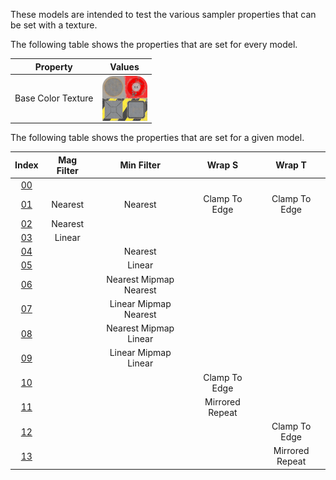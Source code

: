 These models are intended to test the various sampler properties that can be set with a texture.  

The following table shows the properties that are set for every model.  


Property | **Values**
:---: | :---:
Base Color Texture | <img src="Textures/BaseColor_Plane.png" height="72" width="72" align="middle">

 
The following table shows the properties that are set for a given model.  


Index | Mag Filter | Min Filter | Wrap S | Wrap T
:---: | :---: | :---: | :---: | :---:
[00](Texture_Sampler_00.gltf) |   |   |   |  
[01](Texture_Sampler_01.gltf) | Nearest | Nearest | Clamp To Edge | Clamp To Edge
[02](Texture_Sampler_02.gltf) | Nearest |   |   |  
[03](Texture_Sampler_03.gltf) | Linear |   |   |  
[04](Texture_Sampler_04.gltf) |   | Nearest |   |  
[05](Texture_Sampler_05.gltf) |   | Linear |   |  
[06](Texture_Sampler_06.gltf) |   | Nearest Mipmap Nearest |   |  
[07](Texture_Sampler_07.gltf) |   | Linear Mipmap Nearest |   |  
[08](Texture_Sampler_08.gltf) |   | Nearest Mipmap Linear |   |  
[09](Texture_Sampler_09.gltf) |   | Linear Mipmap Linear |   |  
[10](Texture_Sampler_10.gltf) |   |   | Clamp To Edge |  
[11](Texture_Sampler_11.gltf) |   |   | Mirrored Repeat |  
[12](Texture_Sampler_12.gltf) |   |   |   | Clamp To Edge
[13](Texture_Sampler_13.gltf) |   |   |   | Mirrored Repeat
 
